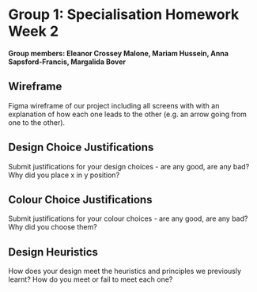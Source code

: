 # Group 1: Specialisation Homework Week 2
**Group members: Eleanor Crossey Malone, Mariam Hussein, Anna Sapsford-Francis, Margalida Bover**

## Wireframe
Figma wireframe of our project including all screens with with an explanation of how each one leads to the other (e.g. an arrow going from one to the other).

## Design Choice Justifications
Submit justifications for your design choices - are any good, are any bad? Why did you place x in y position?

## Colour Choice Justifications
Submit justifications for your colour choices - are any good, are any bad? Why did you choose them?

## Design Heuristics
How does your design meet the heuristics and principles we previously learnt? How do you meet or fail to meet each one?

